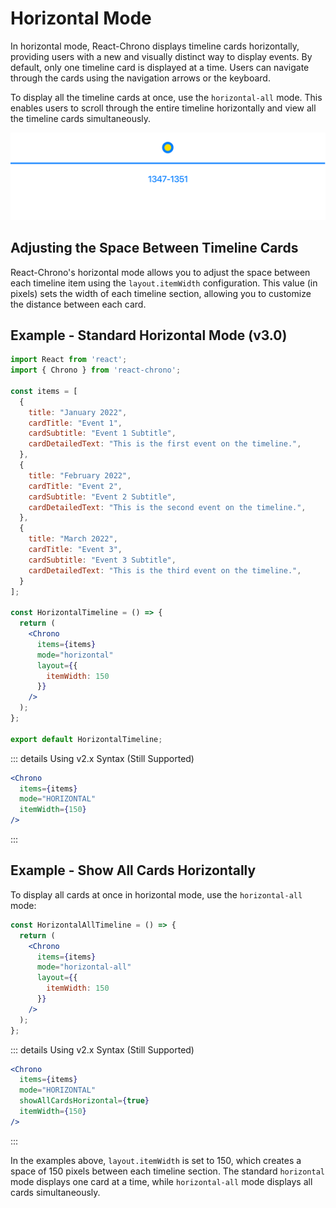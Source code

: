 # Horizontal Mode

In horizontal mode, React-Chrono displays timeline cards horizontally, providing users with a new and visually distinct way to display events. By default, only one timeline card is displayed at a time. Users can navigate through the cards using the navigation arrows or the keyboard.

To display all the timeline cards at once, use the `horizontal-all` mode. This enables users to scroll through the entire timeline horizontally and view all the timeline cards simultaneously.

![horizontal-all](horizontal-all.png)

## Adjusting the Space Between Timeline Cards

React-Chrono's horizontal mode allows you to adjust the space between each timeline item using the `layout.itemWidth` configuration. This value (in pixels) sets the width of each timeline section, allowing you to customize the distance between each card.

## Example - Standard Horizontal Mode (v3.0)

```jsx
import React from 'react';
import { Chrono } from 'react-chrono';

const items = [
  {
    title: "January 2022",
    cardTitle: "Event 1",
    cardSubtitle: "Event 1 Subtitle",
    cardDetailedText: "This is the first event on the timeline.",
  },
  {
    title: "February 2022",
    cardTitle: "Event 2",
    cardSubtitle: "Event 2 Subtitle",
    cardDetailedText: "This is the second event on the timeline.",
  },
  {
    title: "March 2022",
    cardTitle: "Event 3",
    cardSubtitle: "Event 3 Subtitle",
    cardDetailedText: "This is the third event on the timeline.",
  }
];

const HorizontalTimeline = () => {
  return (
    <Chrono
      items={items}
      mode="horizontal"
      layout={{
        itemWidth: 150
      }}
    />
  );
};

export default HorizontalTimeline;
```

::: details Using v2.x Syntax (Still Supported)
```jsx
<Chrono
  items={items}
  mode="HORIZONTAL"
  itemWidth={150}
/>
```
:::

## Example - Show All Cards Horizontally

To display all cards at once in horizontal mode, use the `horizontal-all` mode:

```jsx
const HorizontalAllTimeline = () => {
  return (
    <Chrono
      items={items}
      mode="horizontal-all"
      layout={{
        itemWidth: 150
      }}
    />
  );
};
```

::: details Using v2.x Syntax (Still Supported)
```jsx
<Chrono
  items={items}
  mode="HORIZONTAL"
  showAllCardsHorizontal={true}
  itemWidth={150}
/>
```
:::

In the examples above, `layout.itemWidth` is set to 150, which creates a space of 150 pixels between each timeline section. The standard `horizontal` mode displays one card at a time, while `horizontal-all` mode displays all cards simultaneously.
